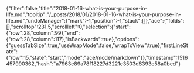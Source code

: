 {"filter":false,"title":"2018-01-16-what-is-your-purpose-in-life.md","tooltip":"/_posts/2018/01/2018-01-16-what-is-your-purpose-in-life.md","undoManager":{"mark":-1,"position":-1,"stack":[]},"ace":{"folds":[],"scrolltop":231.5,"scrollleft":0,"selection":{"start":{"row":28,"column":99},"end":{"row":28,"column":117},"isBackwards":true},"options":{"guessTabSize":true,"useWrapMode":false,"wrapToView":true},"firstLineState":{"row":15,"state":"start","mode":"ace/mode/markdown"}},"timestamp":1516457990362,"hash":"a7963e89a78f18227d3221e3503d6393e58a0bed"}